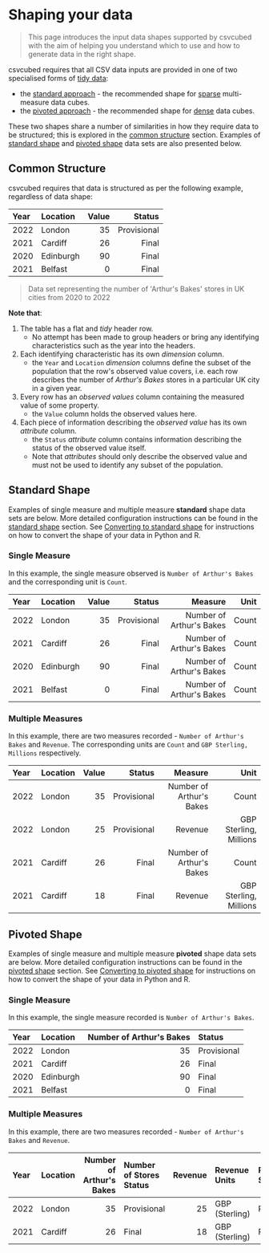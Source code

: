 # Shaping your data

> This page introduces the input data shapes supported by csvcubed with the aim of helping you understand which to use and how to generate data in the right shape.  

csvcubed requires that all CSV data inputs are provided in one of two specialised forms of [tidy data](../../glossary/index.md#tidy-data):

* the [standard approach](./standard-shape.md) - the recommended shape for [sparse](../../glossary/index.md#sparse-data) multi-measure data cubes.
* the [pivoted approach](./pivoted-shape.md) - the recommended shape for [dense](../../glossary/index.md#dense-data) data cubes.

These two shapes share a number of similarities in how they require data to be structured; this is explored in the [common structure](#common-structure) section. Examples of [standard shape](#standard-shape) and [pivoted shape](#pivoted-shape) data sets are also presented below.

## Common Structure

csvcubed requires that data is structured as per the following example, regardless of data shape:

| Year | Location  | Value |      Status |
|:-----|:----------|------:|------------:|
| 2022 | London    |    35 | Provisional |
| 2021 | Cardiff   |    26 |       Final |
| 2020 | Edinburgh |    90 |       Final |
| 2021 | Belfast   |     0 |       Final |

> Data set representing the number of 'Arthur's Bakes' stores in UK cities from 2020 to 2022

**Note that**:

1. The table has a flat and _tidy_ header row.
    * No attempt has been made to group headers or bring any identifying characteristics such as the year into the headers.
2. Each identifying characteristic has its own _dimension_ column.
    * the `Year` and `Location` _dimension_ columns define the subset of the population that the row's observed value covers, i.e. each row describes the number of _Arthur's Bakes_ stores in a particular UK city in a given year.
3. Every row has an _observed values_ column containing the measured value of some property.
    * the `Value` column holds the observed values here.
4. Each piece of information describing the _observed value_ has its own _attribute_ column.
    * the `Status` _attribute_ column contains information describing the status of the observed value itself.
    * Note that _attributes_ should only describe the observed value and must not be used to identify any subset of the population.  

## Standard Shape

Examples of single measure and multiple measure **standard** shape data sets are below. More detailed configuration instructions can be found in the [standard shape](./standard-shape.md) section. See [Converting to standard shape](./shape-conversion.md#converting-to-the-standard-shape) for instructions on how to convert the shape of your data in Python and R.

### Single Measure

In this example, the single measure observed is `Number of Arthur's Bakes` and the corresponding unit is `Count`.

| Year | Location  | Value |      Status |                  Measure |  Unit |
|:-----|:----------|------:|------------:|-------------------------:|------:|
| 2022 | London    |    35 | Provisional | Number of Arthur's Bakes | Count |
| 2021 | Cardiff   |    26 |       Final | Number of Arthur's Bakes | Count |
| 2020 | Edinburgh |    90 |       Final | Number of Arthur's Bakes | Count |
| 2021 | Belfast   |     0 |       Final | Number of Arthur's Bakes | Count |

### Multiple Measures

In this example, there are two measures recorded - `Number of Arthur's Bakes` and `Revenue`. The corresponding units are `Count` and `GBP Sterling, Millions` respectively.

| Year | Location | Value |      Status |                  Measure |                   Unit |
|:-----|:---------|------:|------------:|-------------------------:|-----------------------:|
| 2022 | London   |    35 | Provisional | Number of Arthur's Bakes |                  Count |
| 2022 | London   |    25 | Provisional |                  Revenue | GBP Sterling, Millions |
| 2021 | Cardiff  |    26 |       Final | Number of Arthur's Bakes |                  Count |
| 2021 | Cardiff  |    18 |       Final |                  Revenue | GBP Sterling, Millions |

## Pivoted Shape

Examples of single measure and multiple measure **pivoted** shape data sets are below. More detailed configuration instructions can be found in the [pivoted shape](./pivoted-shape.md) section. See [Converting to pivoted shape](./shape-conversion.md#converting-to-the-pivoted-shape) for instructions on how to convert the shape of your data in Python and R.

### Single Measure

In this example, the single measure recorded is `Number of Arthur's Bakes`.

| Year | Location  | Number of Arthur's Bakes | Status      |
|:-----|:----------|-------------------------:|:------------|
| 2022 | London    |                       35 | Provisional |
| 2021 | Cardiff   |                       26 | Final       |
| 2020 | Edinburgh |                       90 | Final       |
| 2021 | Belfast   |                        0 | Final       |

### Multiple Measures

In this example, there are two measures recorded - `Number of Arthur's Bakes` and `Revenue`.

| Year | Location | Number of Arthur's Bakes | Number of Stores Status | Revenue | Revenue Units  | Revenue Status |
|:-----|:---------|-------------------------:|:------------------------|--------:|:---------------|:---------------|
| 2022 | London   |                       35 | Provisional             |      25 | GBP (Sterling) | Provisional    |
| 2021 | Cardiff  |                       26 | Final                   |      18 | GBP (Sterling) | Final          |